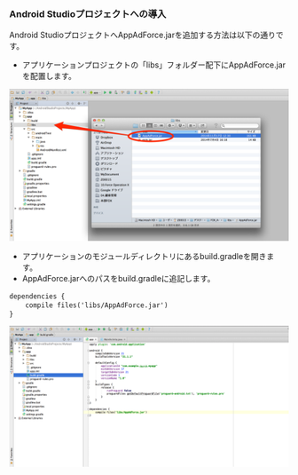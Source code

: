 ### Android Studioプロジェクトへの導入

Android StudioプロジェクトへAppAdForce.jarを追加する方法は以下の通りです。

* アプリケーションプロジェクトの「libs」フォルダー配下にAppAdForce.jarを配置します。


![integration01](./img01.png)

* アプリケーションのモジュールディレクトリにあるbuild.gradleを開きます。
* AppAdForce.jarへのパスをbuild.gradleに追記します。

```
dependencies {
	compile files('libs/AppAdForce.jar')
}
```

![integration02](./img02.png)
